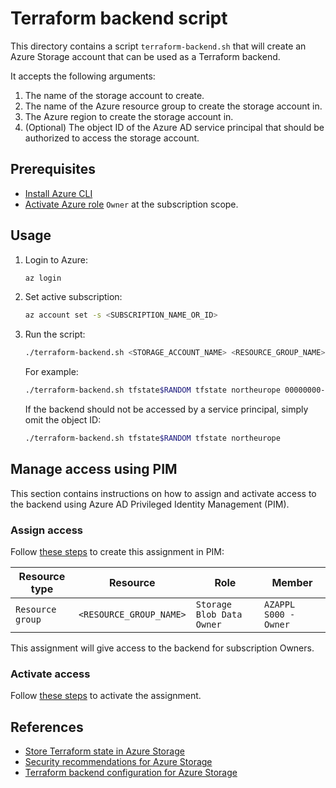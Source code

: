 # Terraform backend script

This directory contains a script `terraform-backend.sh` that will create an Azure Storage account that can be used as a Terraform backend.

It accepts the following arguments:

1. The name of the storage account to create.
1. The name of the Azure resource group to create the storage account in.
1. The Azure region to create the storage account in.
1. (Optional) The object ID of the Azure AD service principal that should be authorized to access the storage account.

## Prerequisites

- [Install Azure CLI](https://learn.microsoft.com/en-us/cli/azure/install-azure-cli)
- [Activate Azure role](https://learn.microsoft.com/en-us/azure/active-directory/privileged-identity-management/pim-resource-roles-activate-your-roles) `Owner` at the subscription scope.

## Usage

1. Login to Azure:

    ```bash
    az login
    ```

1. Set active subscription:

    ```bash
    az account set -s <SUBSCRIPTION_NAME_OR_ID>
    ```

1. Run the script:

    ```bash
    ./terraform-backend.sh <STORAGE_ACCOUNT_NAME> <RESOURCE_GROUP_NAME> <LOCATION> <OBJECT_ID>
    ```

    For example:

    ```bash
    ./terraform-backend.sh tfstate$RANDOM tfstate northeurope 00000000-0000-0000-0000-000000000000
    ```

    If the backend should not be accessed by a service principal, simply omit the object ID:

    ```bash
    ./terraform-backend.sh tfstate$RANDOM tfstate northeurope
    ```

## Manage access using PIM

This section contains instructions on how to assign and activate access to the backend using Azure AD Privileged Identity Management (PIM).

### Assign access

Follow [these steps](https://learn.microsoft.com/en-us/azure/active-directory/privileged-identity-management/pim-resource-roles-assign-roles#assign-a-role) to create this assignment in PIM:

| Resource type    | Resource                | Role                      | Member                |
| ---------------- | ----------------------- | ------------------------- | --------------------- |
| `Resource group` | `<RESOURCE_GROUP_NAME>` | `Storage Blob Data Owner` | `AZAPPL S000 - Owner` |

This assignment will give access to the backend for subscription Owners.

### Activate access

Follow [these steps](https://learn.microsoft.com/en-us/azure/active-directory/privileged-identity-management/pim-resource-roles-activate-your-roles#activate-a-role) to activate the assignment.

## References

- [Store Terraform state in Azure Storage](https://learn.microsoft.com/en-us/azure/developer/terraform/store-state-in-azure-storage?tabs=azure-cli)
- [Security recommendations for Azure Storage](https://learn.microsoft.com/en-us/azure/storage/blobs/security-recommendations)
- [Terraform backend configuration for Azure Storage](https://www.terraform.io/language/settings/backends/azurerm)
